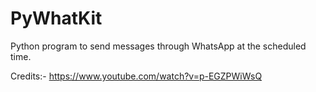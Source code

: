 # PyWhatKit
Python program to send messages through WhatsApp at the scheduled time.


Credits:-
https://www.youtube.com/watch?v=p-EGZPWiWsQ
